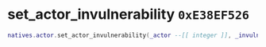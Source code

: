 # set_actor_invulnerability `0xE38EF526`

```lua
natives.actor.set_actor_invulnerability(_actor --[[ integer ]], _invulnerable --[[ boolean ]])
```